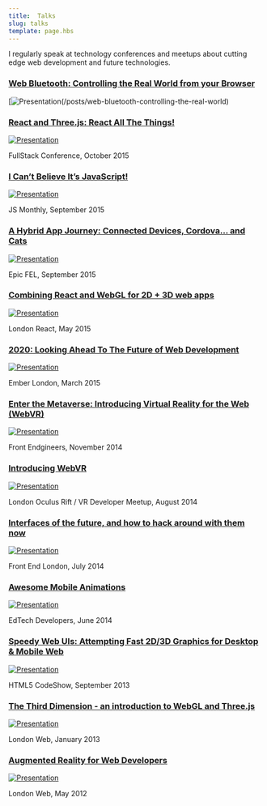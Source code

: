 ```yaml
---
title:  Talks
slug: talks
template: page.hbs
---
```


I regularly speak at technology conferences and meetups about cutting edge web development and future technologies.

### [Web Bluetooth: Controlling the Real World from your Browser](/posts/web-bluetooth-controlling-the-real-world)

[![Presentation](/images/pages/talks/web-bluetooth.jpg)(/posts/web-bluetooth-controlling-the-real-world)

### [React and Three.js: React All The Things!](https://skillsmatter.com/skillscasts/6772-react-and-three-js-react-all-the-things)

[![Presentation](/images/pages/talks/fullstack-2015.jpg)](https://skillsmatter.com/skillscasts/6772-react-and-three-js-react-all-the-thingshttps://skillsmatter.com/skillscasts/6772-react-and-three-js-react-all-the-things)

FullStack Conference, October 2015

### [I Can’t Believe It’s JavaScript!](/post/132897105349/robots-virtual-reality-and-the-internet-of)

[![Presentation](/images/pages/talks/cant-believe-its-js.jpg)](/post/132897105349/robots-virtual-reality-and-the-internet-of)

JS Monthly, September 2015

### [A Hybrid App Journey: Connected Devices, Cordova… and Cats](https://youtu.be/AonfnG-31hA)

[![Presentation](/images/pages/talks/epicfel-hybrid-journey.jpg)](https://youtu.be/AonfnG-31hA)

Epic FEL, September 2015

### [Combining React and WebGL for 2D + 3D web apps](/post/119666068949/combining-react-and-webgl)

[![Presentation](/images/pages/talks/londonreact-react-webgl.jpg)](/post/119666068949/combining-react-and-webgl)

London React, May 2015

### [2020: Looking Ahead To The Future of Web Development](/post/113947776654/2020-looking-ahead-to-the-future-of-web)

[![Presentation](/images/pages/talks/emberlondon-2020-web-dev.jpg)](/post/113947776654/2020-looking-ahead-to-the-future-of-web)

Ember London, March 2015

### [Enter the Metaverse: Introducing Virtual Reality for the Web (WebVR)](/post/103717880264/enter-the-metaverse-introducing-virtual-reality)

[![Presentation](/images/pages/talks/enter-the-metaverse.jpg)](/post/103717880264/enter-the-metaverse-introducing-virtual-reality)

Front Endgineers, November 2014

### [Introducing WebVR](https://github.com/poshaughnessy/vr-showcase-intro-to-webvr)

[![Presentation](/images/pages/talks/vr-showcase.png)](https://github.com/poshaughnessy/vr-showcase-intro-to-webvr)

London Oculus Rift / VR Developer Meetup, August 2014

### [Interfaces of the future, and how to hack around with them now](/post/93776809854/interfaces-of-the-future-and-how-to-hack-around)

[![Presentation](/images/pages/talks/interfaces-of-the-future.jpg)](/post/93776809854/interfaces-of-the-future-and-how-to-hack-around)

Front End London, July 2014

### [Awesome Mobile Animations](/post/88124288254/awesome-mobile-animations)

[![Presentation](/images/pages/talks/edtech-devs-awesome-animations.jpg)](/post/88124288254/awesome-mobile-animations)

EdTech Developers, June 2014

### [Speedy Web UIs: Attempting Fast 2D/3D Graphics for Desktop & Mobile Web](/post/60868538533/attempting-fast-3d-graphics-for-mobile-web)

[![Presentation](/images/pages/talks/speedy.jpg)](/post/60868538533/attempting-fast-3d-graphics-for-mobile-web)

HTML5 CodeShow, September 2013

### [The Third Dimension - an introduction to WebGL and Three.js](/post/41945355299/the-third-dimension-an-introduction-to-webgl-and)

[![Presentation](/images/pages/talks/londonweb-webgl.jpg)](/post/41945355299/the-third-dimension-an-introduction-to-webgl-and)

London Web, January 2013

### [Augmented Reality for Web Developers](/post/24330618934/augmented-reality-for-web-developers)

[![Presentation](/images/pages/talks/londonweb-ar.jpg)](/post/24330618934/augmented-reality-for-web-developers)

London Web, May 2012
